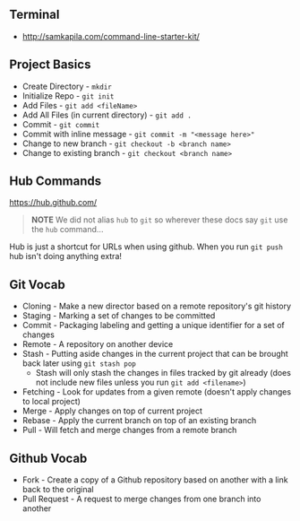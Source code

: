 ## Terminal

* http://samkapila.com/command-line-starter-kit/

## Project Basics

* Create Directory - `mkdir`
* Initialize Repo - `git init`
* Add Files - `git add <fileName>`
* Add All Files (in current directory) - `git add .`
* Commit - `git commit`
* Commit with inline message - `git commit -m "<message here>"`
* Change to new branch - `git checkout -b <branch name>`
* Change to existing branch - `git checkout <branch name>`

## Hub Commands

https://hub.github.com/

> **NOTE** We did not alias `hub` to `git` so wherever these docs say `git` use the `hub` command...

Hub is just a shortcut for URLs when using github.
When you run `git push` hub isn't doing anything extra!

## Git Vocab

- Cloning - Make a new director based on a remote repository's git history
- Staging - Marking a set of changes to be committed
- Commit - Packaging labeling and getting a unique identifier for a set of changes
- Remote - A repository on another device
- Stash - Putting aside changes in the current project that can be brought back later using `git stash pop`
  - Stash will only stash the changes in files tracked by git already (does not include new files unless you run `git add <filename>`)
- Fetching - Look for updates from a given remote (doesn't apply changes to local project)
- Merge - Apply changes on top of current project
- Rebase - Apply the current branch on top of an existing branch
- Pull - Will fetch and merge changes from a remote branch

## Github Vocab

- Fork - Create a copy of a Github repository based on another with a link back to the original
- Pull Request - A request to merge changes from one branch into another
